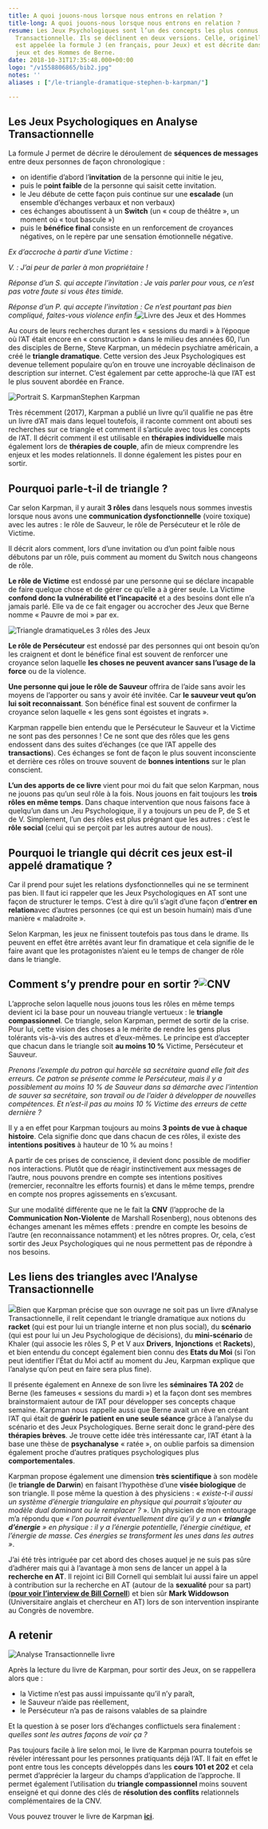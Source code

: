 ```yaml
---
title: A quoi jouons-nous lorsque nous entrons en relation ?
title-long: A quoi jouons-nous lorsque nous entrons en relation ?
resume: Les Jeux Psychologiques sont l’un des concepts les plus connus de l’Analyse
  Transactionnelle. Ils se déclinent en deux versions. Celle, originelle, d’Eric Berne,
  est appelée la formule J (en français, pour Jeux) et est décrite dans le livre Des
  jeux et des Hommes de Berne.
date: 2018-10-31T17:35:48.000+00:00
logo: "/v1558806865/bib2.jpg"
notes: ''
aliases : ["/le-triangle-dramatique-stephen-b-karpman/"]

---
```

## Les Jeux Psychologiques en Analyse Transactionnelle

La formule J permet de décrire le déroulement de **séquences de messages** entre deux personnes de façon chronologique :

* on identifie d’abord l’**invitation** de la personne qui initie le jeu,
* puis le p**oint faible** de la personne qui saisit cette invitation.
* le Jeu débute de cette façon puis continue sur une **escalade** (un ensemble d’échanges verbaux et non verbaux)
* ces échanges aboutissent à un **Switch** (un « coup de théâtre », un moment où « tout bascule »)
* puis le **bénéfice final** consiste en un renforcement de croyances négatives, on le repère par une sensation émotionnelle négative.

_Ex d’accroche à partir d’une Victime :_

_V. : J’ai peur de parler à mon propriétaire !_

_Réponse d’un S. qui accepte l’invitation : Je vais parler pour vous, ce n’est pas votre faute si vous êtes timide._

_Réponse d’un P. qui accepte l’invitation : Ce n’est pourtant pas bien compliqué, faites-vous violence enfin !_![Livre des Jeux et des Hommes](http://ct-psy.com/wp-content/uploads/2018/10/DJEDH-300x300.jpg)

Au cours de leurs recherches durant les « sessions du mardi » à l’époque où l’AT était encore en « construction » dans le milieu des années 60, l’un des disciples de Berne, Steve Karpman, un médecin psychiatre américain, a créé le **triangle dramatique**. Cette version des Jeux Psychologiques est devenue tellement populaire qu’on en trouve une incroyable déclinaison de description sur internet. C’est également par cette approche-là que l’AT est le plus souvent abordée en France.

![Portrait S. Karpman](http://ct-psy.com/wp-content/uploads/2018/10/Karpman.jpg)Stephen Karpman

Très récemment (2017), Karpman a publié un livre qu’il qualifie ne pas être un livre d’AT mais dans lequel toutefois, il raconte comment ont abouti ses recherches sur ce triangle et comment il s’articule avec tous les concepts de l’AT. Il décrit comment il est utilisable en **thérapies individuelle** mais également lors de **thérapies de couple**, afin de mieux comprendre les enjeux et les modes relationnels. Il donne également les pistes pour en sortir.

## Pourquoi parle-t-il de triangle ?

Car selon Karpman, il y aurait **3 rôles** dans lesquels nous sommes investis lorsque nous avons une **communication dysfonctionnelle** (voire toxique) avec les autres : le rôle de Sauveur, le rôle de Persécuteur et le rôle de Victime.

Il décrit alors comment, lors d’une invitation ou d’un point faible nous débutons par un rôle, puis comment au moment du Switch nous changeons de rôle.

**Le rôle de Victime** est endossé par une personne qui se déclare incapable de faire quelque chose et de gérer ce qu’elle a à gérer seule. La Victime **confond donc la vulnérabilité et l’incapacité** et a des besoins dont elle n’a jamais parlé. Elle va de ce fait engager ou accrocher des Jeux que Berne nomme « Pauvre de moi » par ex.

![Triangle dramatique](http://ct-psy.com/wp-content/uploads/2018/10/JP-300x216.jpeg)Les 3 rôles des Jeux

**Le rôle de Persécuteur** est endossé par des personnes qui ont besoin qu’on les craignent et dont le bénéfice final est souvent de renforcer une croyance selon laquelle **les choses ne peuvent avancer sans l’usage de la force** ou de la violence.

**Une personne qui joue le rôle de Sauveur** offrira de l’aide sans avoir les moyens de l’apporter ou sans y avoir été invitée. Car **le sauveur veut qu’on lui soit reconnaissant**. Son bénéfice final est souvent de confirmer la croyance selon laquelle « les gens sont égoistes et ingrats ».

Karpman rappelle bien entendu que le Persécuteur le Sauveur et la Victime ne sont pas des personnes ! Ce ne sont que des rôles que les gens endossent dans des suites d’échanges (ce que l’AT appelle des **transactions**). Ces échanges se font de façon le plus souvent inconsciente et derrière ces rôles on trouve souvent de **bonnes intentions** sur le plan conscient.

**L’un des apports de ce livre** vient pour moi du fait que selon Karpman, nous ne jouons pas qu’un seul rôle à la fois. Nous jouons en fait toujours les **trois rôles en même temps**. Dans chaque intervention que nous faisons face à quelqu’un dans un Jeu Psychologique, il y a toujours un peu de P, de S et de V. Simplement, l’un des rôles est plus prégnant que les autres : c’est le **rôle social** (celui qui se perçoit par les autres autour de nous).

## Pourquoi le triangle qui décrit ces jeux est-il appelé dramatique ?

Car il prend pour sujet les relations dysfonctionnelles qui ne se terminent pas bien. Il faut ici rappeler que les Jeux Psychologiques en AT sont une façon de structurer le temps. C’est à dire qu’il s’agit d’une façon d’**entrer en relation**avec d’autres personnes (ce qui est un besoin humain) mais d’une manière « maladroite ».

Selon Karpman, les jeux ne finissent toutefois pas tous dans le drame. Ils peuvent en effet être arrêtés avant leur fin dramatique et cela signifie de le faire avant que les protagonistes n’aient eu le temps de changer de rôle dans le triangle.

## Comment s’y prendre pour en sortir ?![CNV](http://ct-psy.com/wp-content/uploads/2018/10/CNV-184x300.jpeg)

L’approche selon laquelle nous jouons tous les rôles en même temps devient ici la base pour un nouveau triangle vertueux : le **triangle compassionnel**. Ce triangle, selon Karpman, permet de sortir de la crise. Pour lui, cette vision des choses a le mérite de rendre les gens plus tolérants vis-à-vis des autres et d’eux-mêmes. Le principe est d’accepter que chacun dans le triangle soit **au moins 10 %** Victime, Persécuteur et Sauveur.

_Prenons l’exemple du patron qui harcèle sa secrétaire quand elle fait des erreurs. Ce patron se présente comme le Persécuteur, mais il y a possiblement au moins 10 % de Sauveur dans sa démarche avec l’intention de sauver sa secrétaire, son travail ou de l’aider à développer de nouvelles compétences. Et n’est-il pas au moins 10 % Victime des erreurs de cette dernière ?_

Il y a en effet pour Karpman toujours au moins **3 points de vue à chaque histoire**. Cela signifie donc que dans chacun de ces rôles, il existe des **intentions positives** à hauteur de 10 % au moins !

A partir de ces prises de conscience, il devient donc possible de modifier nos interactions. Plutôt que de réagir instinctivement aux messages de l’autre, nous pouvons prendre en compte ses intentions positives (remercier, reconnaître les efforts fournis) et dans le même temps, prendre en compte nos propres agissements en s’excusant.

Sur une modalité différente que ne le fait la **CNV** (l’approche de la **Communication Non-Violente** de Marshall Rosenberg), nous obtenons des échanges amenant les mêmes effets : prendre en compte les besoins de l’autre (en reconnaissance notamment) et les nôtres propres. Or, cela, c’est sortir des Jeux Psychologiques qui ne nous permettent pas de répondre à nos besoins.

## Les liens des triangles avec l’Analyse Transactionnelle

![](http://ct-psy.com/wp-content/uploads/2018/10/Compassionnel-232x300.jpeg)Bien que Karpman précise que son ouvrage ne soit pas un livre d’Analyse Transactionnelle, il relit cependant le triangle dramatique aux notions du **racket** (qui est pour lui un triangle interne et non plus social), du **scénario** (qui est pour lui un Jeu Psychologique de décisions), du **mini-scénario** de Khaler (qui associe les rôles S, P et V aux **Drivers**, **Injonctions** et **Rackets**), et bien entendu du concept également bien connu des **Etats du Moi** (si l’on peut identifier l’État du Moi actif au moment du Jeu, Karpman explique que l’analyse qu’on peut en faire sera plus fine).

Il présente également en Annexe de son livre les **séminaires TA 202** de Berne (les fameuses « sessions du mardi ») et la façon dont ses membres brainstormaient autour de l’AT pour développer ses concepts chaque semaine. Karpman nous rappelle aussi que Berne avait un rêve en créant l’AT qui était de **guérir le patient en une seule séance** grâce à l’analyse du scénario et des Jeux Psychologiques. Berne serait donc le grand-père des **thérapies brèves**. Je trouve cette idée très intéressante car, l’AT étant à la base une thèse de **psychanalyse** « ratée », on oublie parfois sa dimension également proche d’autres pratiques psychologiques plus **comportementales**.

Karpman propose également une dimension **très scientifique** à son modèle (le **triangle de Darwin**) en faisant l’hypothèse d’une **visée biologique** de son triangle. Il pose même la question à des physiciens : « _existe-t-il aussi un système d’énergie triangulaire en physique qui pourrait s’ajouter au modèle dual dominant ou le remplacer ?_ ». Un physicien de mon entourage m’a répondu que _« l’on pourrait éventuellement dire qu’il y a un « **triangle d’énergie** » en physique : il y a l’énergie potentielle, l’énergie cinétique, et l’énergie de masse. Ces énergies se transforment les unes dans les autres »_.

J’ai été très intriguée par cet abord des choses auquel je ne suis pas sûre d’adhérer mais qui à l’avantage à mon sens de lancer un appel à la **recherche en AT**. Il rejoint ici Bill Cornell qui semblait lui aussi faire un appel à contribution sur la recherche en AT (autour de la **sexualité** pour sa part) ([**pour voir l’interview de Bill Cornell**](http://ct-psy.com/interview-de-bill-cornell/)) et bien sûr **Mark Widdowson** (Universitaire anglais et chercheur en AT) lors de son intervention inspirante au Congrès de novembre.

## A retenir

![Analyse Transactionnelle livre](http://ct-psy.com/wp-content/uploads/2018/10/livre-300x300.jpeg)

Après la lecture du livre de Karpman, pour sortir des Jeux, on se rappellera alors que :

* la Victime n’est pas aussi impuissante qu’il n’y paraît,
* le Sauveur n’aide pas réellement,
* le Persécuteur n’a pas de raisons valables de sa plaindre

Et la question à se poser lors d’échanges conflictuels sera finalement : _quelles sont les autres façons de voir ça ?_

Pas toujours facile à lire selon moi, le livre de Karpman pourra toutefois se révéler intéressant pour les personnes pratiquants déjà l’AT. Il fait en effet le pont entre tous les concepts développés dans les **cours 101 et 202** et cela permet d’apprécier la largeur du champs d’application de l’approche. Il permet également l’utilisation du **triangle compassionnel** moins souvent enseigné et qui donne des clés de **résolution des conflits** relationnels complémentaires de la CNV.

Vous pouvez trouver le livre de Karpman [**ici**](https://www.decitre.fr/livres/le-triangle-dramatique-9782729615109.html?utm_source=affilae&utm_medium=affiliation&utm_campaign=catherine-tardella#ae587).